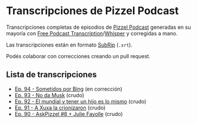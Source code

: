# Transcripciones de Pizzel Podcast

Transcripciones completas de episodios de [Pizzel
Podcast](https://pizzelpodcast.com) generadas en su mayoría con [Free Podcast
Transcription](https://freepodcasttranscription.com/)/[Whisper](https://openai.com/blog/introducing-chatgpt-and-whisper-apis)
y corregidas a mano.

Las transcripciones están en formato
[SubRip](https://en.wikipedia.org/wiki/SubRip) (`.srt`).

Podés colaborar con correcciones creando un pull request.

## Lista de transcripciones

* [Ep. 94 - Sometidos por Bing](/pizzel-ep94.srt) (en corrección)
* [Ep. 93 - No da Musk](/pizzel-ep93.srt) (crudo)
* [Ep. 92 - El mundial y tener un hijo es lo mismo](/pizzel-ep92.srt) (crudo)
* [Ep. 91 - A Xuxa la crionizaron](/pizzel-ep91.srt) (crudo)
* [Ep. 90 - AskPizzel #8 + Julie Fayolle](/pizzel-ep90.srt) (crudo)
